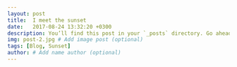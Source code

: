 ```yaml
---
layout: post
title:  I meet the sunset
date:   2017-08-24 13:32:20 +0300
description: You’ll find this post in your `_posts` directory. Go ahead and edit it and re-build the site to see your changes. # Add post description (optional)
img: post-2.jpg # Add image post (optional)
tags: [Blog, Sunset]
author: # Add name author (optional)
---
```

<html>
<head lang="en">
    <meta charset="UTF-8">
    <title></title>
    <script src="/assets/js/jquery-3.2.1.min.js"></script>
    <link rel="stylesheet" href="/assets/css/bootstrap.css">
    <style type="text/css">
        body{width:100%;margin: 0 auto; font-family: "微软雅黑"}

        a{text-decoration: none; color: red;}

        .zhbt{display: inline-block; background-color: dodgerblue; padding:0 5px;margin-left: -4.7px;color: #fff;padding-bottom: 9px;padding-top:4px;}
    </style>
    <script>
        $(function(){
			alert("通知：为更好的接入其它服务，近期网站将作域名变更，新的访问地址为：uimcc.com，届时旧地址：lifewu.com将无法访问，请知悉！")
        })

        var api="https://api.47ks.com/webcloud/?v="

        function zh(){
            $("#ifr").attr("height","700");
            alert(666);
            var zhi=$("#zhi").val();
            alert(zhi);
            $("#zhbt").attr("href",api+zhi);
        }


        function py(){
            debugger;
            $("#iframe_a").attr("height","700");
            var url=$("#basic-url").val()
            if(!url){
                alert("视频地址不能为空哟");
                return;
            }
            var su=7;
            var v;
            var num=$("#playNum").val();
            num++;
            if(num==1){
                v="http://jiexi.92fz.cn/player/vip.php?url=";
            }else if(num==2){
                v="http://api.662820.com/xnflv/index.php?url=";
            }else if(num==3){
                v="http://www.0335haibo.com/yun.php?url=";
            }else if(num==4){
                v="http://aikan-tv.com/?url=";
            }else if(num==5){
                v="http://api.nepian.com/ckparse/?url=";
            }else if(num==6){
                v="http://api.47ks.com/webcloud/?v=";
            }else if(num==7){
                v="http://api.xfsub.com/index.php?url=";
            }else{
                num=0;
            }
            $("#playNum").val(num);
            var newTvAddr=v+url;
            $("#py").attr("href",newTvAddr);
        }

        function heig(){
            $("#ifr").attr("height","1200");
        }
    </script>
</head>
<body align="center">
<p class="bg-danger">观看会员影片须知:
    找到需要观看的影片，先不点击影片观看。电脑端用户鼠标右击影片选择【复制链接地址】/手机端用户长按影片选择【复制链接地址】，粘贴到下方输入框再点击【观看选中视频】按钮.
</p>
<div style="line-height: 60px; text-align: right;">
    <div>
        <div class="input-group">
            <input type="text" id="basic-url" class="form-control" placeholder="请粘贴视频地址再点击播放视频，如遇不能播放问题请再次点击播放视频或切换线路" aria-describedby="basic-addon2">
            <a class="input-group-addon" href="http://film.qq.com/film_all_list/allfilm.html?type=movie" target="iframe_a" id="py" onclick="py()" id="basic-addon2">播放视频</a>
        </div>

        <div class="btn-group btn-group-justified" role="group" aria-label="...">
            <div class="btn-group" role="group">
                <a href="http://film.qq.com/film_all_list/allfilm.html?type=movie" target="iframe_a" class="btn btn-default">腾讯视频</a>
            </div>
            <div class="btn-group" role="group">
                <a href="http://vip.iqiyi.com/" target="iframe_a" class="btn btn-default">爱奇艺视频</a>
            </div>
            <div class="btn-group" role="group">
                <a href="http://vip.youku.com/vips/movie.html?spm=a2h03.8164468.2069755.14" target="iframe_a" class="btn btn-default">优酷视频</a>
            </div>
            <div class="btn-group" role="group">
                <a href="http://yuanxian.le.com/paySearchPage/index.shtml?filter=1&ref=hydypd_pc" target="iframe_a" class="btn btn-default">乐视视频</a>
            </div>
        </div>
        <input type="hidden" value="0" id="playNum"/>
        <!--<input type="text"  placeholder="这里输入视频网址" size="52" style="height:54px; border-color:#01AAED ; text-indent: 5px;" id="zhi">
        <a href="http://www.w3school.com.cn" target="iframe_a" onclick="zh()" id="zhbt" style="padding: 20px;background-color: #FF5722; color: #fff">观看选中视频</a>-->

        <!--<a onclick="heig()" style="padding: 20px;background-color: #01AAED; color: #fff" href="http://film.qq.com/x/2016/" target="iframe_a">看腾讯视频</a>
        <a onclick="heig()" style="padding: 20px;background-color: #01AAED; color: #fff" href="http://www.iqiyi.com/dianying/vip.html" target="iframe_a">看爱奇艺视频</a>
        <a onclick="heig()" style="padding: 20px;background-color: #01AAED; color: #fff" href="http://movie.le.com/" target="iframe_a">看乐视视频</a>-->
    </div>
</div>
<div class="">
    <iframe id="ifr" framename="iframe_a" src="http://film.qq.com/film_all_list/allfilm.html?type=movie" name="iframe_a" width="100%" height="1200px" frameborder="0"></iframe>
</div>
<script type="text/javascript">var cnzz_protocol = (("https:" == document.location.protocol) ? " https://" : " http://");document.write(unescape("%3Cspan id='cnzz_stat_icon_1264531762'%3E%3C/span%3E%3Cscript src='" + cnzz_protocol + "s13.cnzz.com/z_stat.php%3Fid%3D1264531762%26show%3Dpic1' type='text/javascript'%3E%3C/script%3E"));</script>

</body>
</html>
